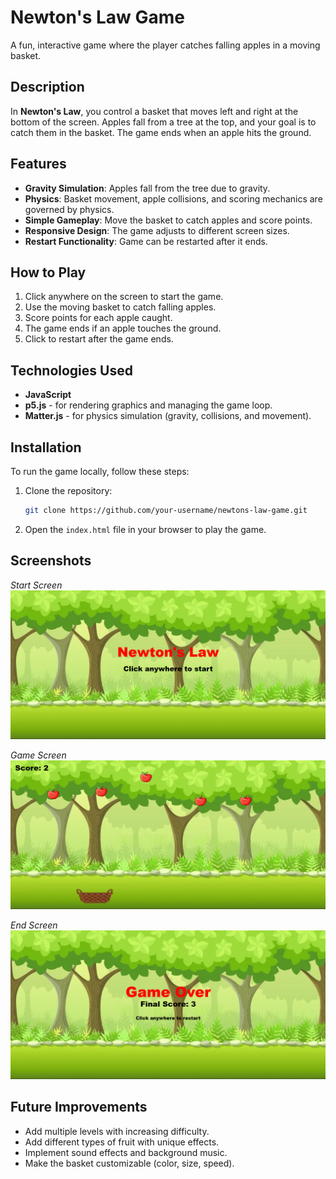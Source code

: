 # Newton's Law Game

A fun, interactive game where the player catches falling apples in a moving basket.

## Description

In **Newton's Law**, you control a basket that moves left and right at the bottom of the screen. Apples fall from a tree at the top, and your goal is to catch them in the basket. The game ends when an apple hits the ground.

## Features

- **Gravity Simulation**: Apples fall from the tree due to gravity.
- **Physics**: Basket movement, apple collisions, and scoring mechanics are governed by physics.
- **Simple Gameplay**: Move the basket to catch apples and score points.
- **Responsive Design**: The game adjusts to different screen sizes.
- **Restart Functionality**: Game can be restarted after it ends.

## How to Play

1. Click anywhere on the screen to start the game.
2. Use the moving basket to catch falling apples.
3. Score points for each apple caught.
4. The game ends if an apple touches the ground.
5. Click to restart after the game ends.

## Technologies Used

- **JavaScript**
- **p5.js** - for rendering graphics and managing the game loop.
- **Matter.js** - for physics simulation (gravity, collisions, and movement).
  
## Installation

To run the game locally, follow these steps:

1. Clone the repository:
    ```bash
    git clone https://github.com/your-username/newtons-law-game.git
    ```
2. Open the `index.html` file in your browser to play the game.

## Screenshots

*Start Screen*
![Start Screen](Screenshots/Newton's%20Law%20_1.png)

*Game Screen*
![Gameplay](Screenshots/Newton's%20Law_2.png)

*End Screen*
![End Screen](Screenshots/Newton's%20Law_3.png)

## Future Improvements

- Add multiple levels with increasing difficulty.
- Add different types of fruit with unique effects.
- Implement sound effects and background music.
- Make the basket customizable (color, size, speed).
